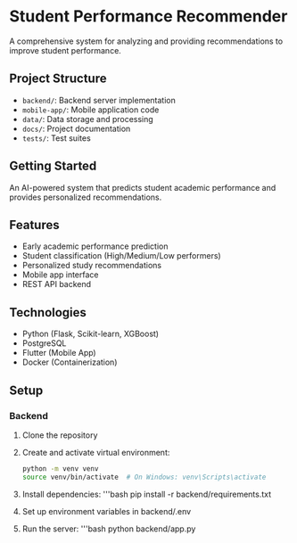 # Student Performance Recommender

A comprehensive system for analyzing and providing recommendations to improve student performance.

## Project Structure

- `backend/`: Backend server implementation
- `mobile-app/`: Mobile application code
- `data/`: Data storage and processing
- `docs/`: Project documentation
- `tests/`: Test suites

## Getting Started

An AI-powered system that predicts student academic performance and provides personalized recommendations.

## Features

- Early academic performance prediction
- Student classification (High/Medium/Low performers)
- Personalized study recommendations
- Mobile app interface
- REST API backend

## Technologies

- Python (Flask, Scikit-learn, XGBoost)
- PostgreSQL
- Flutter (Mobile App)
- Docker (Containerization)

## Setup

### Backend

1. Clone the repository
2. Create and activate virtual environment:
   ```bash
   python -m venv venv
   source venv/bin/activate  # On Windows: venv\Scripts\activate
3. Install dependencies:
    '''bash
    pip install -r backend/requirements.txt
4. Set up environment variables in backend/.env

5. Run the server:
    '''bash
    python backend/app.py
